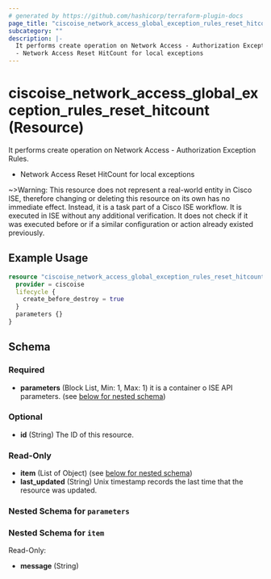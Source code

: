 ```yaml
---
# generated by https://github.com/hashicorp/terraform-plugin-docs
page_title: "ciscoise_network_access_global_exception_rules_reset_hitcount Resource - terraform-provider-ciscoise"
subcategory: ""
description: |-
  It performs create operation on Network Access - Authorization Exception Rules.
  - Network Access Reset HitCount for local exceptions
---
```


# ciscoise_network_access_global_exception_rules_reset_hitcount (Resource)

It performs create operation on Network Access - Authorization Exception Rules.
- Network Access Reset HitCount for local exceptions

~>Warning: This resource does not represent a real-world entity in Cisco ISE, therefore changing or deleting this resource on its own has no immediate effect. Instead, it is a task part of a Cisco ISE workflow. It is executed in ISE without any additional verification. It does not check if it was executed before or if a similar configuration or action already existed previously.

## Example Usage

```terraform
resource "ciscoise_network_access_global_exception_rules_reset_hitcount" "example" {
  provider = ciscoise
  lifecycle {
    create_before_destroy = true
  }
  parameters {}
}
```

<!-- schema generated by tfplugindocs -->
## Schema

### Required

- **parameters** (Block List, Min: 1, Max: 1) it is a container o ISE API parameters. (see [below for nested schema](#nestedblock--parameters))

### Optional

- **id** (String) The ID of this resource.

### Read-Only

- **item** (List of Object) (see [below for nested schema](#nestedatt--item))
- **last_updated** (String) Unix timestamp records the last time that the resource was updated.

<a id="nestedblock--parameters"></a>
### Nested Schema for `parameters`


<a id="nestedatt--item"></a>
### Nested Schema for `item`

Read-Only:

- **message** (String)


